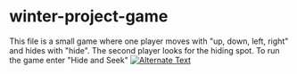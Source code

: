 # winter-project-game
This file is a small game where one player moves with "up, down, left, right" and hides with "hide". The second player looks for the hiding spot. To run the game enter "Hide and Seek"
[![Alternate Text](https://user-images.githubusercontent.com/89731694/212645755-9ef2e462-644a-42f9-8a61-7e1577742d6d.png)](Screen%20Recording%202023-01-16%20at%2012.11.10%20PM.mov "Link Title")






